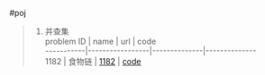 #poj <br>
>1. 并查集 <br>
problem ID |	 name   	 |		url		|		code <br>
-----------|-----------------|--------------|-------------- <br>
1182	   |	食物链		  |	[1182](http://poj.org/problem?id=1182) | [code](https://github.com/qinduanyinghua/oj/blob/master/poj/1182%20%E9%A3%9F%E7%89%A9%E9%93%BE(%E5%85%B3%E7%B3%BB%E5%B9%B6%E6%9F%A5%E9%9B%86).cpp)